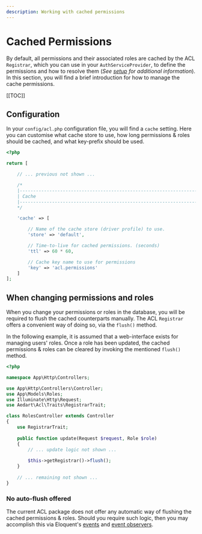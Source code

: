 ```yaml
---
description: Working with cached permissions
---
```


# Cached Permissions

By default, all permissions and their associated roles are cached by the ACL `Registrar`, which you can use in your `AuthServiceProvider`, to define the permissions and how to resolve them (_See [setup](./setup.md) for additional information_).
In this section, you will find a brief introduction for how to manage the cache permissions. 

[[TOC]]

## Configuration

In your `config/acl.php` configuration file, you will find a `cache` setting.
Here you can customise what cache store to use, how long permissions & roles should be cached, and what key-prefix should be used. 

```php
<?php

return [

    // ... previous not shown ...

    /*
    |--------------------------------------------------------------------------
    | Cache
    |--------------------------------------------------------------------------
    */

    'cache' => [

        // Name of the cache store (driver profile) to use.
        'store' => 'default',

        // Time-to-live for cached permissions. (seconds)
        'ttl' => 60 * 60,

        // Cache key name to use for permissions
        'key' => 'acl.permissions'
    ]
];
```

## When changing permissions and roles

When you change your permissions or roles in the database, you will be required to flush the cached counterparts manually.
The ACL `Registrar` offers a convenient way of doing so, via the `flush()` method.

In the following example, it is assumed that a web-interface exists for managing users' roles.
Once a role has been updated, the cached permissions & roles can be cleared by invoking the mentioned `flush()` method.

```php
<?php

namespace App\Http\Controllers;

use App\Http\Controllers\Controller;
use App\Models\Roles;
use Illuminate\Http\Request;
use Aedart\Acl\Traits\RegistrarTrait;

class RolesController extends Controller
{
    use RegistrarTrait;
    
    public function update(Request $request, Role $role)
    {
        // ... update logic not shown ...
        
        $this->getRegistrar()->flush();    
    }
    
    // ... remaining not shown ...
}
```

### No auto-flush offered

The current ACL package does not offer any automatic way of flushing the cached permissions & roles.
Should you require such logic, then you may accomplish this via Eloquent's [events](https://laravel.com/docs/12.x/eloquent#events) and [event observers](https://laravel.com/docs/12.x/eloquent#observers).


